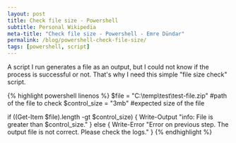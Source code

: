 ```yaml
---
layout: post
title: Check file size - Powershell
subtitle: Personal Wikipedia
meta-title: "Check file size - Powershell - Emre Dündar"
permalink: /blog/powershell-check-file-size/
tags: [powershell, script]
---
```


A script I run generates a file as an output, but I could not know if the process is successful or not. That's why I need this simple "file size check" script.

{% highlight powershell linenos %}
$file = "C:\temp\test\test-file.zip"   #path of the file to check
$control_size = "3mb"   #expected size of the file

if ((Get-Item $file).length -gt $control_size) { 
	Write-Output "info: File is greater than $control_size." 
} 
else {
	Write-Error "Error on previous step. The output file is not correct. Please check the logs." 
}
{% endhighlight %}

<br/>
